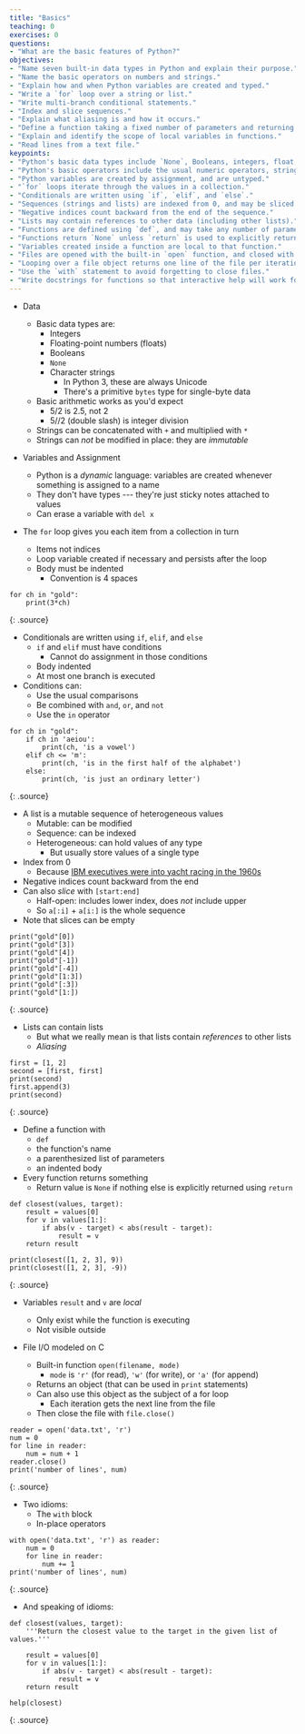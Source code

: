 ```yaml
---
title: "Basics"
teaching: 0
exercises: 0
questions:
- "What are the basic features of Python?"
objectives:
- "Name seven built-in data types in Python and explain their purpose."
- "Name the basic operators on numbers and strings."
- "Explain how and when Python variables are created and typed."
- "Write a `for` loop over a string or list."
- "Write multi-branch conditional statements."
- "Index and slice sequences."
- "Explain what aliasing is and how it occurs."
- "Define a function taking a fixed number of parameters and returning a value."
- "Explain and identify the scope of local variables in functions."
- "Read lines from a text file."
keypoints:
- "Python's basic data types include `None`, Booleans, integers, float, strings, lists, and files."
- "Python's basic operators include the usual numeric operators, string concatenation and multiplication, and the usual Boolean operators."
- "Python variables are created by assignment, and are untyped."
- "`for` loops iterate through the values in a collection."
- "Conditionals are written using `if`, `elif`, and `else`."
- "Sequences (strings and lists) are indexed from 0, and may be sliced with double indices."
- "Negative indices count backward from the end of the sequence."
- "Lists may contain references to other data (including other lists)."
- "Functions are defined using `def`, and may take any number of parameters."
- "Functions return `None` unless `return` is used to explicitly return a value."
- "Variables created inside a function are local to that function."
- "Files are opened with the built-in `open` function, and closed with the `.close` method."
- "Looping over a file object returns one line of the file per iteration."
- "Use the `with` statement to avoid forgetting to close files."
- "Write docstrings for functions so that interactive help will work for them."
---
```

* Data
  * Basic data types are:
    * Integers
    * Floating-point numbers (floats)
    * Booleans
    * `None`
    * Character strings
      * In Python 3, these are always Unicode
      * There's a primitive `bytes` type for single-byte data
  * Basic arithmetic works as you'd expect
    * 5/2 is 2.5, not 2
    * 5//2 (double slash) is integer division
  * Strings can be concatenated with `+` and multiplied with `*`
  * Strings can *not* be modified in place: they are *immutable*

* Variables and Assignment
  * Python is a *dynamic* language: variables are created whenever something is assigned to a name
  * They don't have types --- they're just sticky notes attached to values
  * Can erase a variable with `del x`

* The `for` loop gives you each item from a collection in turn
  * Items not indices
  * Loop variable created if necessary and persists after the loop
  * Body must be indented
    * Convention is 4 spaces

~~~
for ch in "gold":
    print(3*ch)
~~~
{: .source}

* Conditionals are written using `if`, `elif`, and `else`
  * `if` and `elif` must have conditions
    * Cannot do assignment in those conditions
  * Body indented
  * At most one branch is executed
* Conditions can:
  * Use the usual comparisons
  * Be combined with `and`, `or`, and `not`
  * Use the `in` operator

~~~
for ch in "gold":
    if ch in 'aeiou':
        print(ch, 'is a vowel')
    elif ch <= 'm':
        print(ch, 'is in the first half of the alphabet')
    else:
        print(ch, 'is just an ordinary letter')
~~~
{: .source}

* A list is a mutable sequence of heterogeneous values
  * Mutable: can be modified
  * Sequence: can be indexed
  * Heterogeneous: can hold values of any type
    * But usually store values of a single type
* Index from 0
  * Because [IBM executives were into yacht racing in the 1960s](http://exple.tive.org/blarg/2013/10/22/citation-needed/)
* Negative indices count backward from the end
* Can also *slice* with `[start:end]`
  * Half-open: includes lower index, does *not* include upper
  * So `a[:i]` + `a[i:]` is the whole sequence
* Note that slices can be empty

~~~
print("gold"[0])
print("gold"[3])
print("gold"[4])
print("gold"[-1])
print("gold"[-4])
print("gold"[1:3])
print("gold"[:3])
print("gold"[1:])
~~~
{: .source}

* Lists can contain lists
  * But what we really mean is that lists contain *references* to other lists
  * *Aliasing*

~~~
first = [1, 2]
second = [first, first]
print(second)
first.append(3)
print(second)
~~~
{: .source}

* Define a function with
  * `def`
  * the function's name
  * a parenthesized list of parameters
  * an indented body
* Every function returns something
  * Return value is `None` if nothing else is explicitly returned using `return`

~~~
def closest(values, target):
    result = values[0]
    for v in values[1:]:
        if abs(v - target) < abs(result - target):
            result = v
    return result

print(closest([1, 2, 3], 9))
print(closest([1, 2, 3], -9))
~~~
{: .source}

* Variables `result` and `v` are *local*
  * Only exist while the function is executing
  * Not visible outside

* File I/O modeled on C
  * Built-in function `open(filename, mode)`
    * `mode` is `'r'` (for read), `'w'` (for write), or `'a'` (for append)
  * Returns an object (that can be used in `print` statements)
  * Can also use this object as the subject of a for loop
    * Each iteration gets the next line from the file
  * Then close the file with `file.close()`

~~~
reader = open('data.txt', 'r')
num = 0
for line in reader:
    num = num + 1
reader.close()
print('number of lines', num)
~~~
{: .source}

* Two idioms:
  * The `with` block
  * In-place operators

~~~
with open('data.txt', 'r') as reader:
    num = 0
    for line in reader:
        num += 1
print('number of lines', num)
~~~
{: .source}

* And speaking of idioms:

~~~
def closest(values, target):
    '''Return the closest value to the target in the given list of values.'''

    result = values[0]
    for v in values[1:]:
        if abs(v - target) < abs(result - target):
            result = v
    return result

help(closest)
~~~
{: .source}
